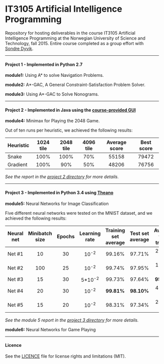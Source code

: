 # IT3105 Artificial Intelligence Programming
Repository for hosting deliverables in the course IT3105 Artificial Intelligence Programming at the Norwegian University of Science and Technology, fall 2015. Entire course completed as a group effort with [Sondre Dyvik](https://github.com/sondrehd).

---

#### Project 1 - Implemented in Python 2.7
**module1:** Using A* to solve Navigation Problems.

**module2:** A*-GAC, A General Constraint-Satisfaction Problem Solver.

**module3:** Using A*-GAC to Solve Nonograms.

---


#### Project 2 - Implemented in Java using the [course-provided GUI](https://github.com/jorgenkg/IT3105)
**module4:** Minimax for Playing the 2048 Game.

Out of ten runs per heuristic, we achieved the following results:

| Heuristic     | 1024 tile     | 2048 tile  | 4096 tile | Average score | Best score |
| ------------- |:-------------:|:----------:|:---------:|:-------------:|:----------:|
| Snake         | 100%          | 100%       | 70%       | 55158         | 79472      |
| Gradient      | 100%          | 90%        | 50%       | 48206         | 76756      |
*See the report in the [project 2 directory](https://github.com/pmitche/it3105-aiprogramming/tree/master/project2) for more details.*

---


#### Project 3 - Implemented in Python 3.4 using [Theano](http://deeplearning.net/software/theano/)
**module5:** Neural Networks for Image Classification

Five different neural networks were tested on the MNIST dataset, and we achieved the following results:

| Neural net | Minibatch size | Epochs | Learning rate    | Training set average | Test set average | Average time trained |
| ---------- |:--------------:|:------:|:----------------:|:--------------------:|:----------------:|:--------------------:|
| Net #1     | 10             | 30     | 10<sup>-2</sup>  | 99.16%               | 97.71%           | 263.57 s             |
| Net #2     | 100            | 25     | 10<sup>-2</sup>  | 99.74%               | 97.95%           | 131.48 s             |
| Net #3     | 15             | 30     | 5*10<sup>-2</sup>| 99.73%               | 97.64%           | **95.91 s**          |
| Net #4     | 20             | 30     | 10<sup>-2</sup>  | **99.81%**           | **98.10%**       | 463.20 s             |
| Net #5     | 15             | 20     | 10<sup>-2</sup>  | 98.31%               | 97.34%           | 244.96 s             |
*See the module 5 report in the [project 3 directory](https://github.com/pmitche/it3105-aiprogramming/tree/master/project3) for more details.*

**module6:** Neural Networks for Game Playing

---

#### Licence
See the [LICENCE](https://github.com/pmitche/it3105-aiprogramming/blob/master/LICENCE.md) file for license rights and limitations (MIT).
